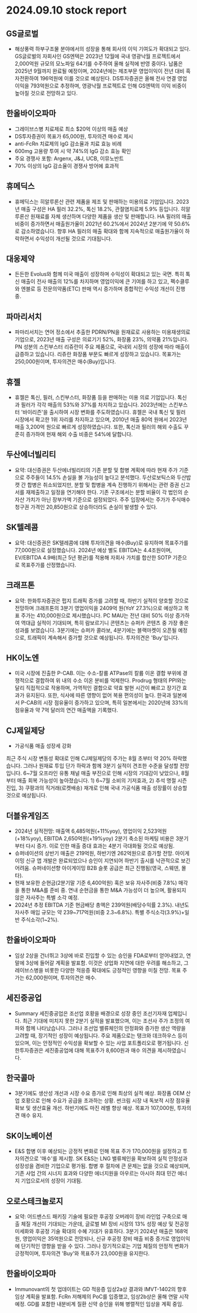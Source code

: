 # 2024.09.10 stock report
## GS글로벌
- 해상풍력 하부구조물 분야에서의 성장을 통해 회사의 이익 기여도가 확대되고 있다. GS글로벌의 자회사인 GS엔텍은 2023년 12월에 국내 영광낙월 프로젝트에서 2,000억원 규모의 모노파일 64기를 수주하여 올해 실적에 반영 중이다. 납품은 2025년 9월까지 완료될 예정이며, 2024년에는 제조부문 영업이익이 전년 대비 흑자전환하여 196억원에 이를 것으로 예상된다. DS투자증권은 올해 전사 연결 영업이익을 793억원으로 추정하며, 영광낙월 프로젝트로 인해 GS엔텍의 이익 비중이 높아질 것으로 전망하고 있다.
## 한올바이오파마
- 그레이브스병 치료제로 최소 $20억 이상의 매출 예상
- DS투자증권이 목표가 65,000원, 투자의견 매수로 제시
- anti-FcRn 치료제의 IgG 감소율과 치료 효능 비례
- 600mg 고용량 투여 시 약 74%의 IgG 감소 효능 확인
- 주요 경쟁사 포함: Argenx, J&J, UCB, 이뮤노반트
- 70% 이상의 IgG 감소율이 경쟁사 방어에 효과적
## 휴메딕스
- 휴메딕스는 히알루론산 관련 제품을 제조 및 판매하는 미용의료 기업입니다. 2023년 매출 구성은 HA 필러 32.2%, 톡신 18.2%, 관절염치료제 5.9% 등입니다. 히알루론산 원재료를 자체 생산하며 다양한 제품을 생산 및 판매합니다. HA 필러의 매출 비중이 증가하면서 매출원가율이 2021년 60.2%에서 2024년 2분기에 약 50.6%로 감소하였습니다. 향후 HA 필러의 매출 확대와 함께 지속적으로 매출원가율이 하락하면서 수익성이 개선될 것으로 기대됩니다.
## 대웅제약
- 든든한 Evolus와 함께 미국 매출이 성장하며 수익성이 확대되고 있는 국면. 특히 톡신 매출이 전사 매출의 12%를 차지하며 영업이익에 큰 기여를 하고 있고, 펙수클루와 엔블로 등 전문의약품(ETC) 판매 역시 증가하며 종합적인 수익성 개선이 진행 중.
## 파마리서치
- 파마리서치는 연어 정소에서 추출한 PDRN/PN을 원재료로 사용하는 미용재생의료 기업으로, 2023년 매출 구성은 의료기기 52%, 화장품 23%, 의약품 21%입니다. PN 성분의 스킨부스터 리쥬란이 주요 제품으로, 국내외 시장의 성장에 따라 매출이 급증하고 있습니다. 리쥬란 화장품 부문도 빠르게 성장하고 있습니다. 목표가는 250,000원이며, 투자의견은 매수(Buy)입니다.
## 휴젤
- 휴젤은 톡신, 필러, 스킨부스터, 화장품 등을 판매하는 미용 의료 기업입니다. 톡신과 필러가 각각 매출의 53%와 37%를 차지하고 있습니다. 2023년에는 스킨부스터 '바이리즌'을 출시하여 시장 변화를 주도하였습니다. 휴젤은 국내 톡신 및 필러 시장에서 확고한 1위 자리를 차지하고 있으며, 2010년 매출 80억 원에서 2023년 매출 3,200억 원으로 빠르게 성장하였습니다. 또한, 톡신과 필러의 해외 수출도 꾸준히 증가하여 현재 해외 수출 비중은 54%에 달합니다.
## 두산에너빌리티
- 요약: 대신증권은 두산에너빌리티의 기존 분할 및 합병 계획에 따라 현재 주가 기준으로 주주들이 14.5% 손실을 볼 가능성이 높다고 분석했다. 두산로보틱스와 두산밥캣 간 합병은 취소되었지만, 분할 및 합병을 계속 진행하기 위해서는 관련 증권 신고서를 재제출하고 일정을 연기해야 한다. 기존 구조에서는 분할 비율이 각 법인의 순자산 가치가 아닌 장부가액 기준으로 설정되었다. 주주 입장에서는 주가가 주식매수청구권 가격인 20,850원으로 상승하더라도 손실이 발생할 수 있다.
## SK텔레콤
- 요약: 대신증권은 SK텔레콤에 대해 투자의견을 매수(Buy)로 유지하며 목표주가를 77,000원으로 설정했습니다. 2024년 예상 별도 EBITDA는 4.4조원이며, EV/EBITDA 4.9배(최근 5년 평균)를 적용해 자회사 가치를 합산한 SOTP 기준으로 목표주가를 산정했습니다.
## 크래프톤
- 요약: 한화투자증권은 펍지 트래픽 증가를 고려할 때, 하반기 실적이 양호할 것으로 전망하며 크래프톤의 3분기 영업이익을 2409억 원(YoY 27.3%)으로 예상하고 목표 주가는 410,000원으로 제시했습니다. PC MAU는 전년 대비 50% 이상 증가하여 역대급 실적이 기대되며, 특히 람보르기니 콘텐츠는 슈퍼카 콘텐츠 중 가장 좋은 성과를 보였습니다. 3분기에는 슈퍼카 콜라보, 4분기에는 블랙마켓이 오픈될 예정으로, 트래픽이 계속해서 증가할 것으로 예상됩니다. 투자의견은 'Buy'입니다.
## HK이노엔
- 미국 시장에 진출한 P-CAB. 이는 수소-칼륨 ATPase의 칼륨 이온 결합 부위에 경쟁적으로 결합하여 위 내의 수소 이온 분비를 억제한다. Prodrug 형태의 PPI와는 달리 직접적으로 작용하며, 가역적인 결합으로 약효 발현 시간이 빠르고 장기간 효과가 유지된다. 또한, 식사에 따른 영향이 없어 복용 편의성이 높다. 한국과 일본에서 P-CAB의 시장 점유율이 증가하고 있으며, 특히 일본에서는 2020년에 33%의 점유율과 약 7억 달러의 연간 매출액을 기록했다.
## CJ제일제당
- 가공식품 매출 성장세 강화

최근 주식 시장 변동성 확대로 인해 CJ제일제당의 주가는 8월 초부터 약 20% 하락했습니다. 그러나 원재료 투입 단가 하락과 함께 3분기 실적이 견조한 수준을 달성할 전망입니다. 6~7월 오프라인 유통 채널 매출 부진으로 인해 시장의 기대감이 낮았으나, 8월부터 매출 회복 가능성이 높아졌습니다. 1) 6~7월 소비의 기저효과, 2) 추석 명절 시즌 진입, 3) 쿠팡과의 직거래(로켓배송) 재개로 인해 국내 가공식품 매출 성장률이 상승할 것으로 예상됩니다.
## 더블유게임즈
- 2024년 실적전망: 매출액 6,485억원(+11%yoy), 영업이익 2,523억원(+18%yoy), EBITDA 2,650억원(+19%yoy) 2분기 축소된 마케팅 비용은 3분기부터 다시 증가. 이로 인한 매출 증대 효과는 4분기 극대화될 것으로 예상됨.
- 슈퍼네이션의 상반기 매출은 219억원, 하반기엔 262억원으로 증가할 전망. 아이게이밍 신규 앱 개발은 완료되었으나 승인이 지연되어 하반기 출시를 낙관적으로 보긴 어려움. 슈퍼네이션향 아이게이밍 B2B 슬롯 공급은 최근 진행됨(영국, 스웨덴, 몰타).
- 현재 보유한 순현금(2분기말 기준 6,400억원) 혹은 보유 자사주(비중 7.8%) 매각을 통한 M&A를 준비 중. 연내 순현금을 통한 M&A 가능성이 더 높으며, 활용되지 않은 자사주는 특별 소각 예정.
- 2024년 추정 EBITDA 기준 현금배당 총액은 239억원(배당수익률 2.3%). 내년도 자사주 매입 규모는 약 239~717억원(비중 2.3~6.8%). 특별 주식소각(3.9%)+일반 주식소각(1~2%).
## 한올바이오파마
- 임상 2상을 건너뛰고 3상에 바로 진입할 수 있는 승인을 FDA로부터 얻어내었고, 연말에 3상에 들어갈 계획을 발표함. 이것은 상업화 지연에 대한 우려를 해소하고, 그레이브스병을 비롯한 다양한 적응증 확대에도 긍정적인 영향을 미칠 전망. 목표 주가는 62,000원이며, 투자의견은 매수.
## 세진중공업
- Summary
세진중공업은 조선업 호황을 배경으로 성장 중인 조선기자재 업체입니다. 최근 기대에 미치지 못한 2분기 실적을 발표했으며, 이는 조선사 주가 조정의 여파와 함께 나타났습니다. 그러나 조선업 밸류체인의 안정화와 증가한 생산 역량을 고려할 때, 장기적인 성장이 예상됩니다. 주요 제품으로는 탱크와 데크하우스 등이 있으며, 이는 안정적인 수익성을 확보할 수 있는 사업 포트폴리오로 평가됩니다. 신한투자증권은 세진중공업에 대해 목표주가 8,600원과 매수 의견을 제시하였습니다.
## 한국콜마
- 3분기에도 생산성 개선과 시장 수요 증가로 인해 최상의 실적 예상. 화장품 OEM 산업 호황으로 인해 수요가 공급을 초과하는 상황. 썬크림 시장 내 독보적 시장 점유율 확보 및 생산효율 개선. 하반기에도 마진 레벨 향상 예상. 목표가 107,000원, 투자의견 매수 유지.

## SK이노베이션
- E&S 합병 이후 예상되는 긍정적 변화로 인해 목표 주가 170,000원을 설정하고 투자의견으로 '매수'를 제시함. SK E&S는 LNG 밸류체인을 확보하여 실적 안정성과 성장성을 겸비한 기업으로 평가됨. 합병 후 절차에 큰 문제는 없을 것으로 예상되며, 기존 사업 간의 시너지 효과와 다양한 에너지원을 아우르는 아시아 최대 민간 에너지 기업으로서의 성장이 기대됨.
## 오로스테크놀로지
- 요약: 어드밴스드 패키징 기술에 필요한 후공정 오버레이 장비 라인업 구축으로 매출 체질 개선이 기대되는 가운데, 글로벌 MI 장비 시장의 13% 성장 예상 및 전공정 미세화와 후공정 기술 확대의 수혜 기대가 유효하다. 3분기 2024년 매출은 168억원, 영업이익은 35억원으로 전망되나, 신규 후공정 장비 매출 비중 증가로 영업이익에 단기적인 영향을 받을 수 있다. 그러나 장기적으로는 기업 체질의 안정적 변화가 긍정적이며, 투자의견 'Buy'와 목표주가 23,000원을 유지한다.
## 한올바이오파마
- Immunovant의 첫 업데이트는 GD 적응증 임상2a상 결과와 IMVT-1402의 향후 임상 계획을 발표함. FcRn 저해제의 PoC를 입증했고, 임상2b상은 올해 연말 시작 예정. GD를 포함한 내분비계 질환 신약 승인을 위해 병렬적인 임상을 계획 중임.